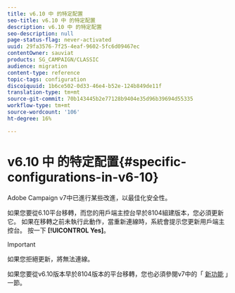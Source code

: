 ```yaml
---
title: v6.10 中 的特定配置
seo-title: v6.10 中 的特定配置
description: v6.10 中 的特定配置
seo-description: null
page-status-flag: never-activated
uuid: 29fa3576-7f25-4eaf-9602-5fc6d09467ec
contentOwner: sauviat
products: SG_CAMPAIGN/CLASSIC
audience: migration
content-type: reference
topic-tags: configuration
discoiquuid: 1b6ce502-0d33-46e4-b52e-124b849de11f
translation-type: tm+mt
source-git-commit: 70b143445b2e77128b9404e35d96b39694d55335
workflow-type: tm+mt
source-wordcount: '106'
ht-degree: 16%

---
```



# v6.10 中 的特定配置{#specific-configurations-in-v6-10}

Adobe Campaign v7中已進行某些改進，以最佳化安全性。

如果您要從6.10平台移轉，而您的用戶端主控台早於8104組建版本，您必須更新它。 如果在移轉之前未執行此動作，當重新連線時，系統會提示您更新用戶端主控台。 按一下 **[!UICONTROL Yes]**。

>[!IMPORTANT]
>
>如果您拒絕更新，將無法連線。

如果您要從v6.10版本早於8104版本的平台移轉，您也必須參閱v7中的「 [新功能](../../migration/using/general-configurations.md#new-features-in-v7) 」一節。
